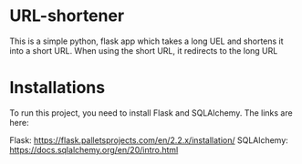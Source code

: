 <h1>URL-shortener</h1>
<p>This is a simple python, flask app which takes a long UEL and shortens it into a short URL. When using the short URL, it redirects to the long URL</p>

<h1>Installations</h1>
<p>To run this project, you need to install Flask and SQLAlchemy. The links are here:

Flask: https://flask.palletsprojects.com/en/2.2.x/installation/
SQLAlchemy: https://docs.sqlalchemy.org/en/20/intro.html</p>
